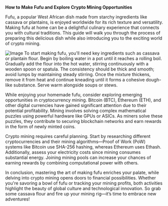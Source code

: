 **How to Make Fufu and Explore Crypto Mining Opportunities**

Fufu, a popular West African dish made from starchy ingredients like cassava or plantains, is enjoyed worldwide for its rich texture and versatility. Making fufu at home can be a delightful culinary experience that connects you with cultural traditions. This guide will walk you through the process of preparing this delicious dish while also introducing you to the exciting world of crypto mining.


![Image](https://github.com/user-attachments/assets/31692037-0104-4703-abd1-696b6a7dd41b)
To start making fufu, you'll need key ingredients such as cassava or plantain flour. Begin by boiling water in a pot until it reaches a rolling boil. Gradually add the flour into the hot water, stirring continuously with a wooden spoon or spatula. The consistency should be thick and smooth; avoid lumps by maintaining steady stirring. Once the mixture thickens, remove it from heat and continue kneading until it forms a cohesive dough-like substance. Serve warm alongside soups or stews.

While enjoying your homemade fufu, consider exploring emerging opportunities in cryptocurrency mining. Bitcoin (BTC), Ethereum (ETH), and other digital currencies have gained significant attention due to their potential profitability. Mining involves solving complex mathematical puzzles using powerful hardware like GPUs or ASICs. As miners solve these puzzles, they contribute to securing blockchain networks and earn rewards in the form of newly minted coins.

Crypto mining requires careful planning. Start by researching different cryptocurrencies and their mining algorithms—Proof of Work (PoW) systems like Bitcoin use SHA-256 hashing, whereas Ethereum uses Ethash. Additionally, assess your electricity costs since mining consumes substantial energy. Joining mining pools can increase your chances of earning rewards by combining computational power with others.

In conclusion, mastering the art of making fufu enriches your palate, while delving into crypto mining opens doors to financial possibilities. Whether you're savoring a bowl of fufu or tracking your mining profits, both activities highlight the beauty of global culture and technological innovation. So grab some cassava flour and fire up your mining rig—it’s time to embrace new adventures!